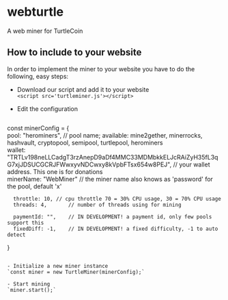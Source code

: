 # webturtle
A web miner for TurtleCoin

## How to include to your website
In order to implement the miner to your website you have to do the following, easy steps:

 - Download our script and add it to your website  
  `<script src='turtleminer.js'></script>`  
    
 - Edit the configuration
   ```
  const minerConfig = {  
      pool: "herominers",	// pool name; available: mine2gether, minerrocks, hashvault, cryptopool, semipool, turtlepool, herominers  
      wallet: "TRTLv198neLLCadgT3rzAnepD9aDf4MMC33MDMbkkELJcRAiZyH35fL3qG7xjJDSUCGCRJFWwxyvNDCwxy8kVpbFTsx654w8PEJ", // your wallet address. This one is for donations  
      minerName: "WebMiner"	// the miner name also knows as 'password' for the pool, default 'x'  
	  
      throttle: 10,	// cpu throttle 70 = 30% CPU usage, 30 = 70% CPU usage  
      threads: 4,		// number of threads using for mining  
		
      paymentId: "",	// IN DEVELOPMENT! a payment id, only few pools support this  
      fixedDiff: -1,	// IN DEVELOPMENT! a fixed difficulty, -1 to auto detect  
  }
  ```
  
  - Initialize a new miner instance  
  `const miner = new TurtleMiner(minerConfig);`
  
  - Start mining  
  `miner.start();`
